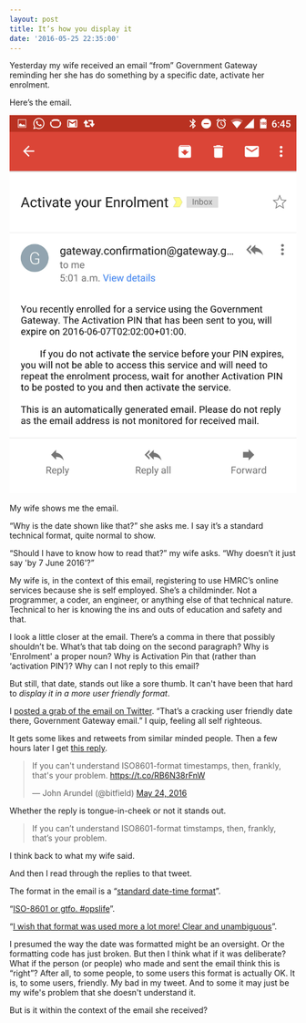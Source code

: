 ```yaml
---
layout: post
title: It’s how you display it
date: '2016-05-25 22:35:00'
---
```

Yesterday my wife received an email “from” Government Gateway reminding her she has do something by a specific date, activate her enrolment.

Here’s the email.

![](/assets/24-05-2016-email-grab.jpg)

My wife shows me the email.

“Why is the date shown like that?” she asks me. I say it’s a standard technical format, quite normal to show.

“Should I have to know how to read that?” my wife asks. “Why doesn’t it just say 'by 7 June 2016'?”

My wife is, in the context of this email, registering to use HMRC’s online services because she is self employed. She’s a childminder. Not a programmer, a coder, an engineer, or anything else of that technical nature. Technical to her is knowing the ins and outs of education and safety and that.

I look a little closer at the email. There’s a comma in there that possibly shouldn’t be. What’s that tab doing on the second paragraph? Why is 'Enrolment' a proper noun? Why is Activation Pin that (rather than ‘activation PIN’)? Why can I not reply to this email?

But still, that date, stands out like a sore thumb. It can't have been that hard to *display it in a more user friendly format*.

I [posted a grab of the email on Twitter](https://twitter.com/ermlikeyeah/status/734984078726946816). “That’s a cracking user friendly date there, Government Gateway email.” I quip, feeling all self righteous.

It gets some likes and retweets from similar minded people. Then a few hours later I get [this reply](https://twitter.com/bitfield/status/735070410979565568).

<blockquote class="twitter-tweet" data-lang="en"><p lang="en" dir="ltr">If you can&#39;t understand ISO8601-format timestamps, then, frankly, that&#39;s your problem. <a href="https://t.co/RB6N38rFnW">https://t.co/RB6N38rFnW</a></p>&mdash; John Arundel (@bitfield) <a href="https://twitter.com/bitfield/status/735070410979565568">May 24, 2016</a></blockquote> <script async src="//platform.twitter.com/widgets.js" charset="utf-8"></script>

Whether the reply is tongue-in-cheek or not it stands out.

> If you can’t understand ISO8601-format timstamps, then, frankly, that’s your problem.

I think back to what my wife said.

And then I read through the replies to that tweet.

The format in the email is a “[standard date-time format](https://twitter.com/TribeTestMgr/status/735091924189782016)”.

“[ISO-8601 or gtfo. #opslife](https://twitter.com/filler/status/735096348039512064)”.

“[I wish that format was used more a lot more! Clear and unambiguous](https://twitter.com/PaulWalkerUK/status/735252386483167232)”.

I presumed the way the date was formatted might be an oversight. Or the formatting code has just broken. But then I think what if it was deliberate? What if the person (or people) who made and sent the email think this is “right”? After all, to some people, to some users this format is actually OK. It is, to some users, friendly. My bad in my tweet. And to some it may just be my wife's problem that she doesn't understand it.

But is it within the context of the email she received?
